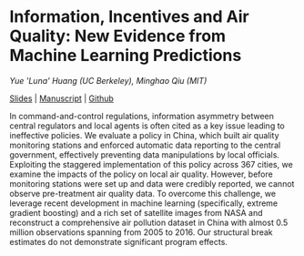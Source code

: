 # Information, Incentives and Air Quality: New Evidence from Machine Learning Predictions

_Yue 'Luna' Huang (UC Berkeley), Minghao Qiu (MIT)_

[Slides](https://github.com/luna983/air-quality-machine-learning/blob/master/docs/slides.pdf) | [Manuscript](https://github.com/luna983/air-quality-machine-learning/blob/master/docs/manuscript.pdf) | [Github](https://github.com/luna983/air-quality-machine-learning)

In command-and-control regulations, information asymmetry between central regulators and local agents is often cited as a key issue leading to ineffective policies. We evaluate a policy in China, which built air quality monitoring stations and enforced automatic data reporting to the central government, effectively preventing data manipulations by local officials. Exploiting the staggered implementation of this policy across 367 cities, we examine the impacts of the policy on local air quality. However, before monitoring stations were set up and data were credibly reported, we cannot observe pre-treatment air quality data. To overcome this challenge, we leverage recent development in machine learning (specifically, extreme gradient boosting) and a rich set of satellite images from NASA and reconstruct a comprehensive air pollution dataset in China with almost 0.5 million observations spanning from 2005 to 2016. Our structural break estimates do not demonstrate significant program effects.
